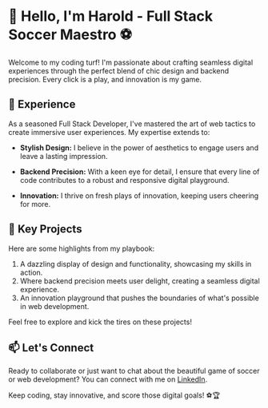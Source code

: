 # 👋 Hello, I'm Harold - Full Stack Soccer Maestro ⚽

Welcome to my coding turf! I'm passionate about crafting seamless digital experiences through the perfect blend of chic design and backend precision. Every click is a play, and innovation is my game.

## 💼 Experience

As a seasoned Full Stack Developer, I've mastered the art of web tactics to create immersive user experiences. My expertise extends to:

- **Stylish Design:** I believe in the power of aesthetics to engage users and leave a lasting impression.
  
- **Backend Precision:** With a keen eye for detail, I ensure that every line of code contributes to a robust and responsive digital playground.

- **Innovation:** I thrive on fresh plays of innovation, keeping users cheering for more.

## 🚀 Key Projects

Here are some highlights from my playbook:

1. <!-- [Project One](link-to-project-one): --> A dazzling display of design and functionality, showcasing my skills in action.

2. <!-- [Project Two](link-to-project-two): --> Where backend precision meets user delight, creating a seamless digital experience.

3. <!-- [Project Three](link-to-project-three): --> An innovation playground that pushes the boundaries of what's possible in web development.

Feel free to explore and kick the tires on these projects!

## 📫 Let's Connect

Ready to collaborate or just want to chat about the beautiful game of soccer or web development? You can <!-- reach me at [your.email@example.com](mailto:your.email@example.com) or --> connect with me on [LinkedIn](https://www.linkedin.com/in/haroldzcaicedo/).

Keep coding, stay innovative, and score those digital goals! ⚽🏆
